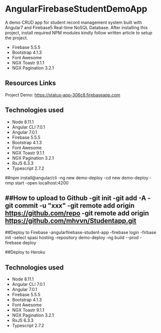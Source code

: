# AngularFirebaseStudentDemoApp

A demo CRUD app for student record management system built with Angular7 and Firebase5 Real-time NoSQL Database. After installing this project, install required NPM modules kindly follow written article to setup the project.

- Firebase 5.5.5
- Bootstrap 4.1.3
- Font Awesome
- NGX Toastr 9.1.1
- NGX Pagination 3.2.1

## Resources Links
Project Demo:    https://status-app-306c8.firebaseapp.com

## Technologies used
- Node 8.11.1
- Angular CLI 7.0.1
- Angular 7.0.1
- Firebase 5.5.5
- Bootstrap 4.1.3
- Font Awesome
- NGX Toastr 9.1.1
- NGX Pagination 3.2.1
- RxJS 6.3.3
- Typescript 2.7.2

##npm install@angular/cli
-ng new demo-deploy
-cd new demo-deploy
-nmp start
-open localhost:4200

##How to upload to Github 
-git init
-git add -A
-git commit -u "xxx"
-git remote add origin https://github.com/repo
-git remote add origin https://github.com/mhvvn/Studentapp.git
-
##Deploy to Firebase
-angularfirebase-student-app
-firebase login
-firbase init
-select spasi hosting
-repository demo-deploy
-ng build --prod
-firebase deploy

##Deploy to Heroku

## Technologies used
- Node 8.11.1
- Angular CLI 7.0.1
- Angular 7.0.1
- Firebase 5.5.5
- Bootstrap 4.1.3
- Font Awesome
- NGX Toastr 9.1.1
- NGX Pagination 3.2.1
- RxJS 6.3.3
- Typescript 2.7.2

